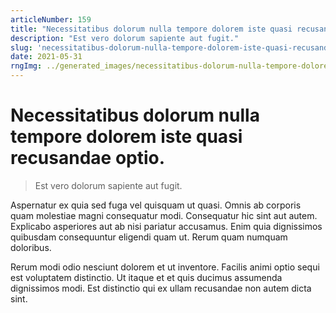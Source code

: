 ```yaml
---
articleNumber: 159
title: "Necessitatibus dolorum nulla tempore dolorem iste quasi recusandae optio."
description: "Est vero dolorum sapiente aut fugit."
slug: 'necessitatibus-dolorum-nulla-tempore-dolorem-iste-quasi-recusandae-optio.'
date: 2021-05-31
rngImg: ../generated_images/necessitatibus-dolorum-nulla-tempore-dolorem-iste-quasi-recusandae-optio..jpg
---
```


# Necessitatibus dolorum nulla tempore dolorem iste quasi recusandae optio.

> Est vero dolorum sapiente aut fugit.

Aspernatur ex quia sed fuga vel quisquam ut quasi. Omnis ab corporis quam molestiae magni consequatur modi. Consequatur hic sint aut autem. Explicabo asperiores aut ab nisi pariatur accusamus. Enim quia dignissimos quibusdam consequuntur eligendi quam ut. Rerum quam numquam doloribus.
 Rerum modi odio nesciunt dolorem et ut inventore. Facilis animi optio sequi est voluptatem distinctio. Ut itaque et et quis ducimus assumenda dignissimos modi. Est distinctio qui ex ullam recusandae non autem dicta sint.
